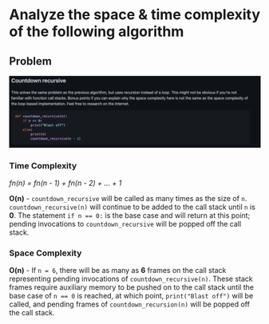 # Analyze the space & time complexity of the following algorithm
## Problem

![Countdown recursive](./images/Screenshot%202021-10-04%20at%2022.24.24.png)

### Time Complexity

*fn(n) = fn(n - 1) + fn(n - 2) + ... + 1*

**O(n)** - `countdown_recursive` will be called as many times as the size of `n`. `countdown_recursive(n)` will continue to be
added to the call stack until `n` is **0**. The statement `if n == 0:` is the base case and will return at this point; pending invocations to
`countdown_recursive` will be popped off the call stack.

### Space Complexity

**O(n)** - If `n = 6`, there will be as many as **6** frames on the call stack representing pending invocations of `countdown_recursive(n)`. These stack frames require auxiliary memory to be pushed on to the call stack until the base case of `n == 0` is reached, at which point, `print("Blast off")` will be called, and pending frames of `countdown_recursion(n)` will be popped off the call stack.